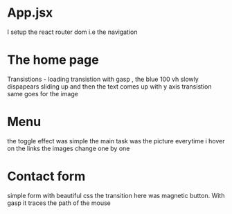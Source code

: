 # App.jsx

I setup the react router dom i.e the navigation

# The home page

Transistions - loading transistion with gasp , the blue 100 vh slowly dispapears sliding up and then the text comes up with y axis transistion same goes for the image

# Menu 

the toggle effect was simple the main task was the picture everytime i hover on the links the images change one by one

# Contact form

simple form with beautiful css the transition here was magnetic button. With gasp it traces the path of the mouse 